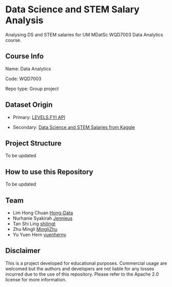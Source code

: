 # Data Science and STEM Salary Analysis
Analysing DS and STEM salaries for UM MDatSc WQD7003 Data Analytics course.

## Course Info
Name: Data Analytics

Code: WQD7003

Repo type: Group project

## Dataset Origin
- Primary: [LEVELS.FYI API](https://www.levels.fyi/js/salaryData.json)

- Secondary: [Data Science and STEM Salaries from Kaggle](https://www.kaggle.com/datasets/jackogozaly/data-science-and-stem-salaries)

## Project Structure
To be updated

## How to use this Repository
To be updated

## Team
- Lim Hong Chuan [Hong-Data](https://github.com/Hong-Data)
- Nurhanie Syakirah [Jennieus](https://github.com/Jennieus)
- Tan Shi Ling [shilingt](https://github.com/shilingt)
- Zhu Mingli [MingliZhu](https://github.com/MingliZhu)
- Yu Yuen Hern [yuenherny](https://github.com/yuenherny)

## Disclaimer
This is a project developed for educational purposes. Commercial usage are welcomed but the authors and developers are not liable for any losses incurred due to the use of this repository. Please refer to the Apache 2.0 license for more information.
